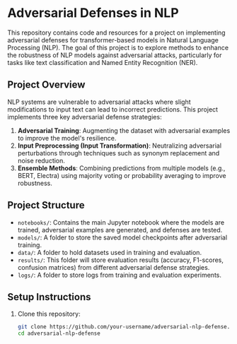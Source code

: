# Adversarial Defenses in NLP

This repository contains code and resources for a project on implementing adversarial defenses for transformer-based models in Natural Language Processing (NLP). The goal of this project is to explore methods to enhance the robustness of NLP models against adversarial attacks, particularly for tasks like text classification and Named Entity Recognition (NER).

## Project Overview

NLP systems are vulnerable to adversarial attacks where slight modifications to input text can lead to incorrect predictions. This project implements three key adversarial defense strategies:
1. **Adversarial Training**: Augmenting the dataset with adversarial examples to improve the model's resilience.
2. **Input Preprocessing (Input Transformation)**: Neutralizing adversarial perturbations through techniques such as synonym replacement and noise reduction.
3. **Ensemble Methods**: Combining predictions from multiple models (e.g., BERT, Electra) using majority voting or probability averaging to improve robustness.

## Project Structure

- `notebooks/`: Contains the main Jupyter notebook where the models are trained, adversarial examples are generated, and defenses are tested.
- `models/`: A folder to store the saved model checkpoints after adversarial training.
- `data/`: A folder to hold datasets used in training and evaluation.
- `results/`: This folder will store evaluation results (accuracy, F1-scores, confusion matrices) from different adversarial defense strategies.
- `logs/`: A folder to store logs from training and evaluation experiments.

## Setup Instructions

1. Clone this repository:
   ```bash
   git clone https://github.com/your-username/adversarial-nlp-defense.git
   cd adversarial-nlp-defense
